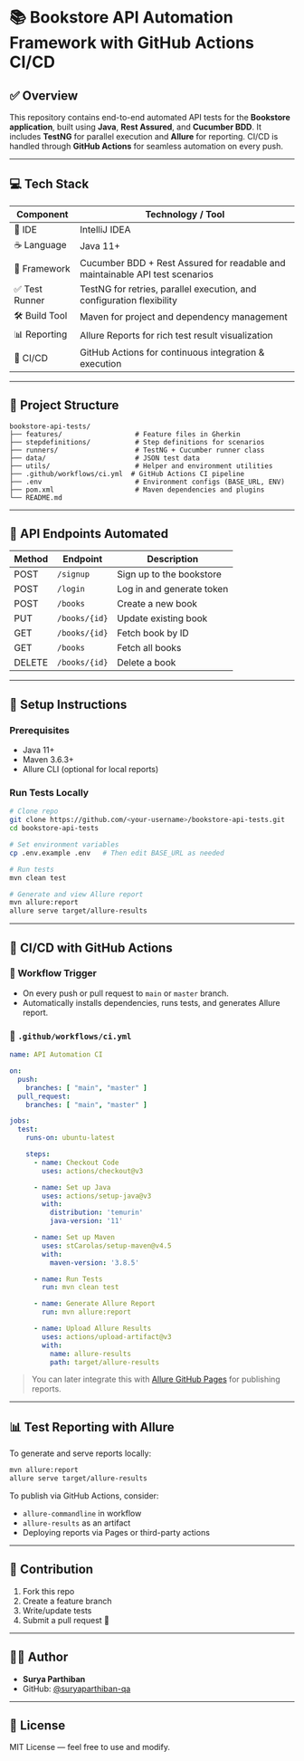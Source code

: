
# 📚 Bookstore API Automation Framework with GitHub Actions CI/CD

## ✅ Overview

This repository contains end-to-end automated API tests for the **Bookstore application**, built using **Java**, **Rest Assured**, and **Cucumber BDD**. It includes **TestNG** for parallel execution and **Allure** for reporting. CI/CD is handled through **GitHub Actions** for seamless automation on every push.

---

## 💻 Tech Stack

| Component       | Technology / Tool                                                                 |
|------------------|-----------------------------------------------------------------------------------|
| 🧠 IDE           | IntelliJ IDEA                                                                     |
| ☕ Language       | Java 11+                                                                          |
| 🔄 Framework     | Cucumber BDD + Rest Assured for readable and maintainable API test scenarios     |
| ✅ Test Runner   | TestNG for retries, parallel execution, and configuration flexibility             |
| 🛠 Build Tool    | Maven for project and dependency management                                       |
| 📊 Reporting     | Allure Reports for rich test result visualization                                 |
| 🔁 CI/CD         | GitHub Actions for continuous integration & execution                             |

---

## 📁 Project Structure

```
bookstore-api-tests/
├── features/                  # Feature files in Gherkin
├── stepdefinitions/           # Step definitions for scenarios
├── runners/                   # TestNG + Cucumber runner class
├── data/                      # JSON test data
├── utils/                     # Helper and environment utilities
├── .github/workflows/ci.yml  # GitHub Actions CI pipeline
├── .env                       # Environment configs (BASE_URL, ENV)
├── pom.xml                    # Maven dependencies and plugins
└── README.md
```

---

## 🧪 API Endpoints Automated

| Method | Endpoint            | Description                  |
|--------|---------------------|------------------------------|
| POST   | `/signup`           | Sign up to the bookstore     |
| POST   | `/login`            | Log in and generate token    |
| POST   | `/books`            | Create a new book            |
| PUT    | `/books/{id}`       | Update existing book         |
| GET    | `/books/{id}`       | Fetch book by ID             |
| GET    | `/books`            | Fetch all books              |
| DELETE | `/books/{id}`       | Delete a book                |

---

## 🔧 Setup Instructions

### Prerequisites
- Java 11+
- Maven 3.6.3+
- Allure CLI (optional for local reports)

### Run Tests Locally

```bash
# Clone repo
git clone https://github.com/<your-username>/bookstore-api-tests.git
cd bookstore-api-tests

# Set environment variables
cp .env.example .env   # Then edit BASE_URL as needed

# Run tests
mvn clean test

# Generate and view Allure report
mvn allure:report
allure serve target/allure-results
```

---

## 🚀 CI/CD with GitHub Actions

### 🔄 Workflow Trigger

- On every push or pull request to `main` or `master` branch.
- Automatically installs dependencies, runs tests, and generates Allure report.

### 📄 `.github/workflows/ci.yml`

```yaml
name: API Automation CI

on:
  push:
    branches: [ "main", "master" ]
  pull_request:
    branches: [ "main", "master" ]

jobs:
  test:
    runs-on: ubuntu-latest

    steps:
      - name: Checkout Code
        uses: actions/checkout@v3

      - name: Set up Java
        uses: actions/setup-java@v3
        with:
          distribution: 'temurin'
          java-version: '11'

      - name: Set up Maven
        uses: stCarolas/setup-maven@v4.5
        with:
          maven-version: '3.8.5'

      - name: Run Tests
        run: mvn clean test

      - name: Generate Allure Report
        run: mvn allure:report

      - name: Upload Allure Results
        uses: actions/upload-artifact@v3
        with:
          name: allure-results
          path: target/allure-results
```

> You can later integrate this with [Allure GitHub Pages](https://docs.qameta.io/allure/#_github_pages) for publishing reports.

---

## 📊 Test Reporting with Allure

To generate and serve reports locally:
```bash
mvn allure:report
allure serve target/allure-results
```

To publish via GitHub Actions, consider:
- `allure-commandline` in workflow
- `allure-results` as an artifact
- Deploying reports via Pages or third-party actions

---

## 🤝 Contribution

1. Fork this repo
2. Create a feature branch
3. Write/update tests
4. Submit a pull request 🚀

---

## 👨‍💻 Author

- **Surya Parthiban**
- GitHub: [@suryaparthiban-qa](https://github.com/suryaparthiban-qa)

---

## 📄 License

MIT License — feel free to use and modify.

